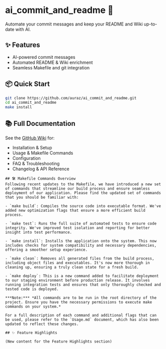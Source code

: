 # ai_commit_and_readme 🚀

Automate your commit messages and keep your README and Wiki up-to-date with AI.

## ✨ Features

- AI-powered commit messages
- Automated README & Wiki enrichment
- Seamless Makefile and git integration

## 📦 Quick Start

```sh
git clone https://github.com/auraz/ai_commit_and_readme.git
cd ai_commit_and_readme
make install
```

## 📚 Full Documentation

See the [GitHub Wiki](https://github.com/auraz/ai_commit_and_readme/wiki) for:
- Installation & Setup
- Usage & Makefile Commands
- Configuration
- FAQ & Troubleshooting
- Changelog & API Reference
```
## 🛠️ Makefile Commands Overview
Following recent updates to the Makefile, we have introduced a new set of commands that streamline our build process and ensure seamless deployment of our application. Please find the updated set of commands that you should be familiar with:

- `make build`: Compiles the source code into executable format. We've added new optimization flags that ensure a more efficient build process.

- `make test`: Runs the full suite of automated tests to ensure code integrity. We've improved test isolation and reporting for better insight into test performance.

- `make install`: Installs the application onto the system. This now includes checks for system compatibility and necessary dependencies, offering a smoother setup experience.

- `make clean`: Removes all generated files from the build process, including object files and executables. It's now more thorough in cleaning up, ensuring a truly clean state for a fresh build.

- `make deploy`: This is a new command added to facilitate deployment to our staging environment before production release. It involves running integration tests and ensures that only thoroughly checked and tested code is deployed.

***Note:*** *All commands are to be run in the root directory of the project. Ensure you have the necessary permissions to execute make commands on your system.*

For a full description of each command and additional flags that can be used, please refer to the `Usage.md` document, which has also been updated to reflect these changes.

## ✨ Feature Highlights

(New content for the Feature Highlights section)

